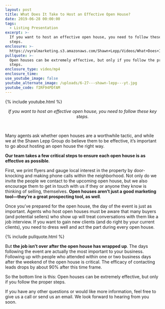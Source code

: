 ```yaml
---
layout: post
title: What Does It Take to Host an Effective Open House?
date: 2019-06-28 00:00:00
tags:
  - Listing Presentation
excerpt: >-
  If you want to host an effective open house, you need to follow these key
  steps.
enclosure: >-
  https://vyralmarketing.s3.amazonaws.com/Shawn+Lepp/Videos/What+Does+It+Take+to+Host+an+Effective+Open+House_.mp4
pullquote: >-
  Open houses can be extremely effective, but only if you follow the proper
  steps.
enclosure_type: video/mp4
enclosure_time:
use_youtube_image: false
youtube_alternate_image: /uploads/6-27---shawn-lepp---yt.jpg
youtube_code: fIRF94PDfAM
---
```


{% include youtube.html %}

<center><em>If you want to host an effective open house, you need to follow these key steps.</em></center>

&nbsp;

Many agents ask whether open houses are a worthwhile tactic, and while we at the Shawn Lepp Group do believe them to be effective, it’s important to go about hosting an open house the right way.

**Our team takes a few critical steps to ensure each open house is as effective as possible**.

First, we print flyers and gauge local interest in the property by door-knocking and making phone calls within the neighborhood. Not only do we invite the people we contact to the upcoming open house, but we also encourage them to get in touch with us if they or anyone they know is thinking of selling, themselves. **Open houses aren’t just a good marketing tool—they’re a great prospecting tool, as well**.

Once you’ve prepared for the open house, the day of the event is just as important. Agents who host open houses must be aware that many buyers (and potential sellers) who show up will treat conversations with them like a job interview. If you want to gain new clients (and do right by your current clients), you need to dress well and act the part during every open house.

{% include pullquote.html %}

But **the job isn’t over after the open house has wrapped up**. The days following the event are actually the most important to your business. Following up with people who attended within one or two business days after the weekend of the open house is critical. The efficacy of contacting leads drops by about 90% after this time frame.

So the bottom line is this: Open houses can be extremely effective, but only if you follow the proper steps.

If you have any other questions or would like more information, feel free to give us a call or send us an email. We look forward to hearing from you soon.